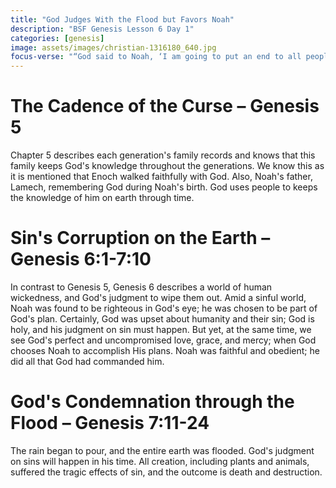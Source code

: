 ```yaml
---
title: "God Judges With the Flood but Favors Noah"
description: "BSF Genesis Lesson 6 Day 1"
categories: [genesis]
image: assets/images/christian-1316180_640.jpg
focus-verse: "“God said to Noah, ‘I am going to put an end to all people, for the earth is filled with violence because of them. I am surely going to destroy both them and the earth.’ ” – Genesis 6:13"
---
```


# The Cadence of the Curse – Genesis 5

Chapter 5 describes each generation's family records and knows that this family keeps God's knowledge throughout the generations. We know this as it is mentioned that Enoch walked faithfully with God. Also, Noah's father, Lamech, remembering God during Noah's birth. God uses people to keeps the knowledge of him on earth through time.

# Sin's Corruption on the Earth – Genesis 6:1-7:10

In contrast to Genesis 5, Genesis 6 describes a world of human wickedness, and God's judgment to wipe them out. Amid a sinful world, Noah was found to be righteous in God's eye; he was chosen to be part of God's plan. Certainly, God was upset about humanity and their sin; God is holy, and his judgment on sin must happen. But yet, at the same time, we see God's perfect and uncompromised love, grace, and mercy; when God chooses Noah to accomplish His plans. Noah was faithful and obedient; he did all that God had commanded him.

# God's Condemnation through the Flood – Genesis 7:11-24

The rain began to pour, and the entire earth was flooded. God's judgment on sins will happen in his time. All creation, including plants and animals, suffered the tragic effects of sin, and the outcome is death and destruction.
